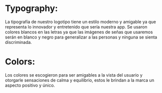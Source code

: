 # Typography: 

La tipografía de nuestro logotipo tiene un estilo moderno y amigable ya que representa lo
innovador y entretenido que sería nuestra app. Se usaron colores blancos en las letras ya que las imágenes de
señas que usaremos serán en blanco y negro para generalizar a las personas y ninguna se sienta discriminada.

# Colors: 

Los colores se escogieron para ser amigables a la vista del usuario y otorgarle sensaciones de calma y
equilibrio, estos le brindan a la marca un aspecto positivo y único.


